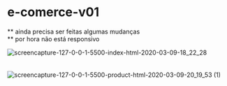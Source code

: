 # e-comerce-v01

** ainda precisa ser feitas algumas mudanças <br>
** por hora não está responsivo

![screencapture-127-0-0-1-5500-index-html-2020-03-09-18_22_28](https://user-images.githubusercontent.com/46541402/76343657-3125a080-62df-11ea-8472-fb306b9e5035.png)<br><br><br>
![screencapture-127-0-0-1-5500-product-html-2020-03-09-20_19_53 (1)](https://user-images.githubusercontent.com/46541402/76343661-3387fa80-62df-11ea-9e64-dbb9242047d2.png)
